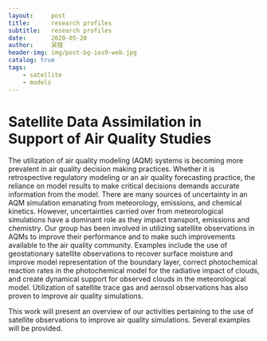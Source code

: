 ```yaml
---
layout:     post
title:      research profiles
subtitle:   research profiles
date:       2020-05-20
author:     吴锴
header-img: img/post-bg-ios9-web.jpg
catalog: true
tags:
    - satellite
    - models
---
```


# Satellite Data Assimilation in Support of Air Quality Studies
The utilization of air quality modeling (AQM) systems is becoming more prevalent in air quality decision making practices. Whether it is retrospective regulatory modeling or an air quality forecasting practice, the reliance on model results to make critical decisions demands accurate information from the model. There are many sources of uncertainty in an AQM simulation emanating from meteorology, emissions, and chemical kinetics. However, uncertainties carried over from meteorological simulations have a dominant role as they impact transport, emissions and chemistry. Our group has been involved in utilizing satellite observations in AQMs to improve their performance and to make such improvements available to the air quality community. Examples include the use of geostationary satellite observations to recover surface moisture and improve model representation of the boundary layer, correct photochemical reaction rates in the photochemical model for the radiative impact of clouds, and create dynamical support for observed clouds in the meteorological model. Utilization of satellite trace gas and aerosol observations has also proven to improve air quality simulations.

This work will present an overview of our activities pertaining to the use of satellite observations to improve air quality simulations. Several examples will be provided.

